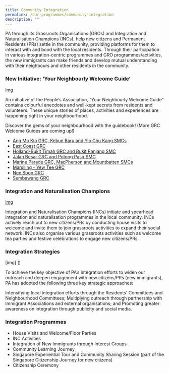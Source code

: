 ```yaml
---
title: Community Integration
permalink: /our-programmes/community-integration
description: ""
---
```

PA through its Grassroots Organisations (GROs) and Integration and Naturalisation Champions (INCs), help new citizens and Permanent Residents (PRs) settle in the community, providing platforms for them to interact with and bond with the local residents. Through their participation in various integration-centric programmes and GRO programmes/activities, the new immigrants can make friends and develop mutual understanding with their neighbours and other residents in the community. 

### New Initiative: ‘Your Neighbourly Welcome Guide’
[img]()

An initiative of the People’s Association, “Your Neighbourly Welcome Guide” contains colourful anecdotes and well-kept secrets from residents and volunteers. These unique stories of places, activities and experiences are happening right in your neighbourhood.

Discover the gems of your neighbourhood with the guidebook!
(More GRC Welcome Guides are coming up!)

* [Ang Mo Kio GRC, Kebun Baru and Yio Chu Kang SMCs](//)
* [ East Coast GRC](//)
* [Holland-Bukit Timah GRC and Bukit Panjang SMC](//)
* [Jalan Besar GRC and Potong Pasir SMC](//)
* [Marine Parade GRC, MacPherson and Mountbatten SMCs](//)
* [Marsiling - Yew Tee GRC](//)
* [Nee Soon GRC](//)
* [Sembawang GRC](//)

### Integration and Naturalisation Champions
[img]()

Integration and Naturalisation Champions (INCs) initiate and spearhead integration and naturalisation programmes in the local community. INCs actively reach out to new citizens/PRs by conducting house visits to welcome and invite them to join grassroots activities to expand their social network. INCs also organise various grassroots activities such as welcome tea parties and festive celebrations to engage new citizens/PRs.


### Integration Strategies
[img] ()

To achieve the key objective of PA’s integration efforts to widen our outreach and deepen engagement with new citizens/PRs (new immigrants), PA has adopted the following three key strategic approaches:

Intensifying local integration efforts through the Residents' Committees and Neighbourhood Committees;
Multiplying outreach through partnership with Immigrant Associations and external organisations; and
Promoting greater awareness on integration through publicity and social media.
 
### Integration Programmes
* House Visits and Welcome/Floor Parties
* INC Activities
* Integration of New Immigrants through Interest Groups
* Community Learning Journey
* Singapore Experiential Tour and Community Sharing Session (part of the Singapore Citizenship Journey for new citizens)
* Citizenship Ceremony